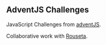 ## AdventJS Challenges

JavaScript Challenges from [adventJS](https://adventjs.dev/).

Collaborative work with [Rouseta](https://github.com/Rouseta).

